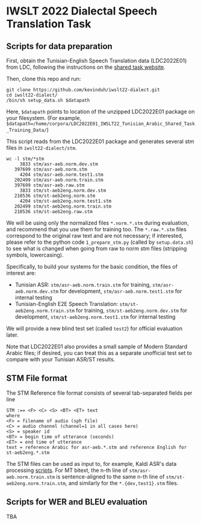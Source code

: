 # IWSLT 2022 Dialectal Speech Translation Task 

## Scripts for data preparation

First, obtain the Tunisian-English Speech Translation data (LDC2022E01) from LDC, following the instructions on the <a href="">shared task website</a>.

Then, clone this repo and run: 
```
git clone https://github.com/kevinduh/iwslt22-dialect.git
cd iwslt22-dialect/
/bin/sh setup_data.sh $datapath
```

Here,  `$datapath` points to location of the unzipped LDC2022E01 package on your filesystem. (For example, `$datapath=/home/corpora/LDC2022E01_IWSLT22_Tunisian_Arabic_Shared_Task_Training_Data/`)

This script reads from the LDC2022E01 package and generates several stm files in `iwslt22-dialect/stm`. 

```
wc -l stm/*stm
     3833 stm/asr-aeb.norm.dev.stm
   397699 stm/asr-aeb.norm.stm
     4204 stm/asr-aeb.norm.test1.stm
   202499 stm/asr-aeb.norm.train.stm
   397699 stm/asr-aeb.raw.stm
     3833 stm/st-aeb2eng.norm.dev.stm
   210536 stm/st-aeb2eng.norm.stm
     4204 stm/st-aeb2eng.norm.test1.stm
   202499 stm/st-aeb2eng.norm.train.stm
   210536 stm/st-aeb2eng.raw.stm
```

We will be using only the normalized files `*.norm.*.stm` during evaluation, and recommend that you use them for training too. 
The `*.raw.*.stm` files correspond to the original raw text and are not necessary; if interested, please refer to the python code `1_prepare_stm.py` (called by `setup.data.sh`) to see what is changed when going from raw to norm stm files (stripping symbols, lowercasing). 

Specifically, to build your systems for the basic condition, the files of interest are:

* Tunisian ASR: `stm/asr-aeb.norm.train.stm` for training, `stm/asr-aeb.norm.dev.stm` for development, `stm/asr-aeb.norm.test1.stm` for internal testing
* Tunisian-English E2E Speech Translation: `stm/st-aeb2eng.norm.train.stm` for training, `stm/st-aeb2eng.norm.dev.stm` for development, `stm/st-aeb2eng.norm.test1.stm` for internal testing 

We will provide a new blind test set (called `test2`) for official evaluation later. 

Note that LDC2022E01 also provides a small sample of Modern Standard Arabic files; if desired, you can treat this as a separate unofficial test set to compare with your Tunisian ASR/ST results.  

## STM File format

The STM Reference file format consists of several tab-separated fields per line

```
STM :== <F> <C> <S> <BT> <ET> text
where
<F> = filename of audio (sph file)
<C> = audio channel (channel=1 in all cases here)
<S> = speaker id
<BT> = begin time of utterance (seconds)
<ET> = end time of utterance
text = reference Arabic for asr-aeb.*.stm and reference English for st-aeb2eng.*.stm
```

The STM files can be used as input to, for example, Kaldi ASR's data processing <a href="https://github.com/kaldi-asr/kaldi/blob/master/egs/babel/s5/local/prepare_stm.pl">scripts</a>. For MT bitext, the n-th line of `stm/asr-aeb.norm.train.stm` is sentence-aligned to the same n-th line of `stm/st-aeb2eng.norm.train.stm`, and similarly for the `*.{dev,test1}.stm` files.


## Scripts for WER and BLEU evaluation

TBA